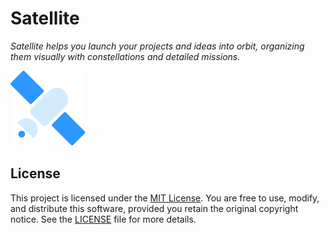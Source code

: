 # Satellite

_Satellite helps you launch your projects and ideas into orbit, organizing them visually with constellations and detailed missions._

<img src="app/public/satellite.svg" width="120" height="120">

## License

This project is licensed under the [MIT License](./LICENSE).
You are free to use, modify, and distribute this software, provided you retain the original copyright notice.
See the [LICENSE](./LICENSE) file for more details.
